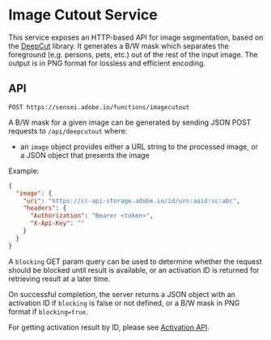 # Image Cutout Service

This service exposes an HTTP-based API for image segmentation, based on the [DeepCut](https://git.corp.adobe.com/zlin/deepcut) library. It generates a B/W mask which separates the foreground (e.g. persons, pets, etc.) out of the rest of the input image. The output is in PNG format for lossless and efficient encoding.

## API

`POST https://sensei.adobe.io/functions/imagecutout`

A B/W mask for a given image can be generated by sending JSON POST requests to `/api/deepcutout` where:

* an `image` object provides either a URL string to the processed image, or a JSON object that presents the image

Example:

```json
{
  "image": {
    "uri": "https://cc-api-storage.adobe.io/id/urn:aaid:sc:abc",
    "headers": {
      "Authorization": "Bearer <token>",
      "X-Api-Key": ""
    }
  }
}
```

A `blocking` GET param query can be used to determine whether the request should be blocked until result is available, or an activation ID is returned for retrieving result at a later time.

On successful completion, the server returns a JSON object with an activation ID if `blocking` is false or not defined, or a B/W mask in PNG format if `blocking=true`.

For getting activation result by ID, please see [Activation API](activation.md).
